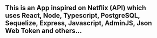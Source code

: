 ## This is an App inspired on Netflix (API) which uses React, Node, Typescript, PostgreSQL, Sequelize, Express, Javascript, AdminJS, Json Web Token and others...